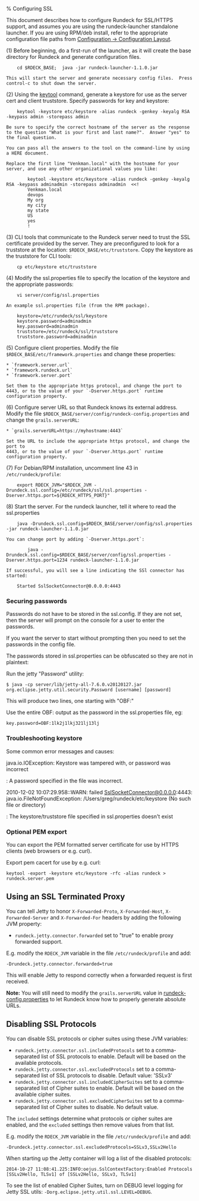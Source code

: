 % Configuring SSL

This document describes how to configure Rundeck for SSL/HTTPS
support, and assumes you are using the rundeck-launcher standalone
launcher.  If you are using RPM/deb install, refer to the appropriate configuration file paths from [Configuration -> Configuration Layout](configuration-file-reference.html#configuration-layout).

(1) Before beginning, do a first-run of the launcher, as it will create
the base directory for Rundeck and generate configuration files.

        cd $RDECK_BASE;  java -jar rundeck-launcher-1.1.0.jar

    This will start the server and generate necessary config files.  Press
    control-c to shut down the server.

(2)  Using the [keytool] command, generate a keystore for use as the
server cert and client truststore. Specify passwords for key and keystore:

[keytool]: http://linux.die.net/man/1/keytool-java-1.6.0-openjdk

        keytool -keystore etc/keystore -alias rundeck -genkey -keyalg RSA -keypass admin -storepass admin
    
    Be sure to specify the correct hostname of the server as the response
    to the question "What is your first and last name?".  Answer "yes" to
    the final question.

    You can pass all the answers to the tool on the command-line by using
    a HERE document.

    Replace the first line "Venkman.local" with the hostname for your
    server, and use any other organizational values you like:
        
            keytool -keystore etc/keystore -alias rundeck -genkey -keyalg RSA -keypass adminadmin -storepass adminadmin  <<!
            Venkman.local
            devops
            My org
            my city
            my state
            US
            yes
            !


(3) CLI tools that communicate to the Rundeck server need to trust the
SSL certificate provided by the server.  They are preconfigured to
look for a truststore at the location:
`$RDECK_BASE/etc/truststore`. Copy the keystore as the truststore for
CLI tools: 

        cp etc/keystore etc/truststore

(4) Modify the ssl.properties file to specify the location of the
keystore and the appropriate passwords:

        vi server/config/ssl.properties

    An example ssl.properties file (from the RPM package).

        keystore=/etc/rundeck/ssl/keystore
        keystore.password=adminadmin
        key.password=adminadmin
        truststore=/etc/rundeck/ssl/truststore
        truststore.password=adminadmin
            
(5) Configure client properties.  Modify the file
`$RDECK_BASE/etc/framework.properties` and change these properties: 

    * `framework.server.url`
    * `framework.rundeck.url`
    * `framework.server.port` 
    
    Set them to the appropriate https protocol, and change the port to
    4443, or to the value of your `-Dserver.https.port` runtime
    configuration property.
        
(6) Configure server URL so that Rundeck knows its external address.  Modify the file
`$RDECK_BASE/server/config/rundeck-config.properties` and change the `grails.serverURL`: 

    * `grails.serverURL=https://myhostname:4443`
    
    Set the URL to include the appropriate https protocol, and change the port to
    4443, or to the value of your `-Dserver.https.port` runtime
    configuration property.

(7) For Debian/RPM installation, uncomment line 43 in `/etc/rundeck/profile`:

        export RDECK_JVM="$RDECK_JVM -Drundeck.ssl.config=/etc/rundeck/ssl/ssl.properties -Dserver.https.port=${RDECK_HTTPS_PORT}"

(8) Start the server.  For the rundeck launcher, tell it where to read the ssl.properties

        java -Drundeck.ssl.config=$RDECK_BASE/server/config/ssl.properties -jar rundeck-launcher-1.1.0.jar
    
    You can change port by adding `-Dserver.https.port`:
        
            java -Drundeck.ssl.config=$RDECK_BASE/server/config/ssl.properties -Dserver.https.port=1234 rundeck-launcher-1.1.0.jar
        
    If successful, you will see a line indicating the SSl connector has started:

        Started SslSocketConnector@0.0.0.0:4443

### Securing passwords

Passwords do not have to be stored in the ssl.config.  If they are not
set, then the server will prompt on the console for a user to enter
the passwords.

If you want the server to start without prompting then you need to set
the passwords in the config file.  

The passwords stored in ssl.properties can be obfuscated so they are
not in plaintext:

Run the jetty "Password" utility:

    $ java -cp server/lib/jetty-all-7.6.0.v20120127.jar org.eclipse.jetty.util.security.Password [username] [password]

This will produce two lines, one starting with "OBF:"

Use the entire OBF: output as the password in the ssl.properties file, eg:

    key.password=OBF:1lk2j1lkj321lj13lj
    

### Troubleshooting keystore

Some common error messages and causes:


java.io.IOException: Keystore was tampered with, or password was incorrect

:    A password specified in the file was incorrect.

2010-12-02 10:07:29.958::WARN:  failed SslSocketConnector@0.0.0.0:4443: java.io.FileNotFoundException: /Users/greg/rundeck/etc/keystore (No such file or directory)

:    The keystore/truststore file specified in ssl.properties doesn't exist


### Optional PEM export

You can export the PEM formatted server certificate for use by HTTPS
clients (web browsers or e.g. curl).


Export pem cacert for use by e.g. curl: 

    keytool -export -keystore etc/keystore -rfc -alias rundeck > rundeck.server.pem

## Using an SSL Terminated Proxy

You can tell Jetty to honor
`X-Forwarded-Proto`,  `X-Forwarded-Host`,
`X-Forwarded-Server` and `X-Forwarded-For` headers
by adding the following JVM property:

* `rundeck.jetty.connector.forwarded` set to "true" to enable proxy forwarded support.

E.g. modify the `RDECK_JVM` variable
in the file `/etc/rundeck/profile`
and add:

    -Drundeck.jetty.connector.forwarded=true

This will enable Jetty to respond correctly
when a forwarded request is first received.

**Note:** You will still need to modify the `grails.serverURL` value
in [rundeck-config.properties][]
to let Rundeck know how to properly generate absolute URLs.

## Disabling SSL Protocols

You can disable SSL protocols or cipher suites using these
JVM variables:

* `rundeck.jetty.connector.ssl.includedProtocols` set to a comma-separated list of SSL protocols to enable. Default will be based on the available protocols.
* `rundeck.jetty.connector.ssl.excludedProtocols` set to a comma-separated list of SSL protocols to disable. Default value: 'SSLv3'
* `rundeck.jetty.connector.ssl.includedCipherSuites` set to a comma-separated list of Cipher suites to enable. Default will be based on the available cipher suites.
* `rundeck.jetty.connector.ssl.excludedCipherSuites` set to a comma-separated list of Cipher suites to disable. No default value.

The `included` settings determine what protocols or cipher suites are enabled, and the `excluded` settings then remove values from that list.

E.g. modify the `RDECK_JVM` variable
in the file `/etc/rundeck/profile`
and add:

    -Drundeck.jetty.connector.ssl.excludedProtocols=SSLv3,SSLv2Hello

When starting up the Jetty container will log a list of the disabled protocols:

    2014-10-27 11:08:41.225:INFO:oejus.SslContextFactory:Enabled Protocols [SSLv2Hello, TLSv1] of [SSLv2Hello, SSLv3, TLSv1]

To see the list of enabled Cipher Suites, turn on DEBUG level logging for Jetty SSL utils: `-Dorg.eclipse.jetty.util.ssl.LEVEL=DEBUG`.


[rundeck-config.properties]: configuration-file-reference.html#rundeck-config.properties
